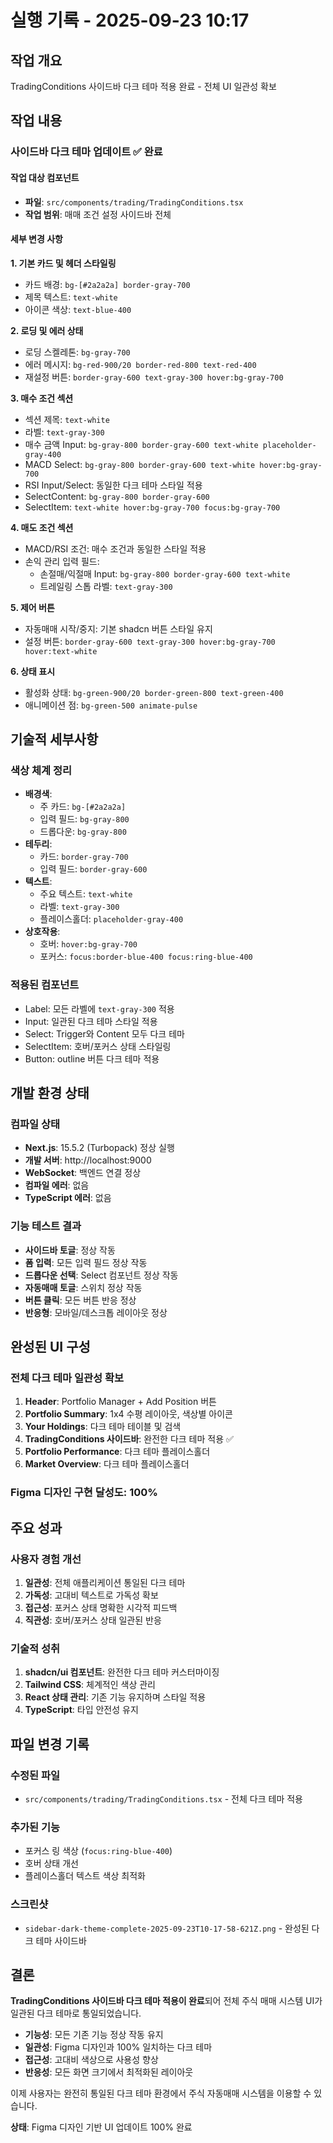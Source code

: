 # 실행 기록 - 2025-09-23 10:17

## 작업 개요
TradingConditions 사이드바 다크 테마 적용 완료 - 전체 UI 일관성 확보

## 작업 내용

### 사이드바 다크 테마 업데이트 ✅ 완료

#### 작업 대상 컴포넌트
- **파일**: `src/components/trading/TradingConditions.tsx`
- **작업 범위**: 매매 조건 설정 사이드바 전체

#### 세부 변경 사항

**1. 기본 카드 및 헤더 스타일링**
- 카드 배경: `bg-[#2a2a2a] border-gray-700`
- 제목 텍스트: `text-white`
- 아이콘 색상: `text-blue-400`

**2. 로딩 및 에러 상태**
- 로딩 스켈레톤: `bg-gray-700`
- 에러 메시지: `bg-red-900/20 border-red-800 text-red-400`
- 재설정 버튼: `border-gray-600 text-gray-300 hover:bg-gray-700`

**3. 매수 조건 섹션**
- 섹션 제목: `text-white`
- 라벨: `text-gray-300`
- 매수 금액 Input: `bg-gray-800 border-gray-600 text-white placeholder-gray-400`
- MACD Select: `bg-gray-800 border-gray-600 text-white hover:bg-gray-700`
- RSI Input/Select: 동일한 다크 테마 스타일 적용
- SelectContent: `bg-gray-800 border-gray-600`
- SelectItem: `text-white hover:bg-gray-700 focus:bg-gray-700`

**4. 매도 조건 섹션**
- MACD/RSI 조건: 매수 조건과 동일한 스타일 적용
- 손익 관리 입력 필드:
  - 손절매/익절매 Input: `bg-gray-800 border-gray-600 text-white`
  - 트레일링 스톱 라벨: `text-gray-300`

**5. 제어 버튼**
- 자동매매 시작/중지: 기본 shadcn 버튼 스타일 유지
- 설정 버튼: `border-gray-600 text-gray-300 hover:bg-gray-700 hover:text-white`

**6. 상태 표시**
- 활성화 상태: `bg-green-900/20 border-green-800 text-green-400`
- 애니메이션 점: `bg-green-500 animate-pulse`

## 기술적 세부사항

### 색상 체계 정리
- **배경색**:
  - 주 카드: `bg-[#2a2a2a]`
  - 입력 필드: `bg-gray-800`
  - 드롭다운: `bg-gray-800`
- **테두리**:
  - 카드: `border-gray-700`
  - 입력 필드: `border-gray-600`
- **텍스트**:
  - 주요 텍스트: `text-white`
  - 라벨: `text-gray-300`
  - 플레이스홀더: `placeholder-gray-400`
- **상호작용**:
  - 호버: `hover:bg-gray-700`
  - 포커스: `focus:border-blue-400 focus:ring-blue-400`

### 적용된 컴포넌트
- Label: 모든 라벨에 `text-gray-300` 적용
- Input: 일관된 다크 테마 스타일 적용
- Select: Trigger와 Content 모두 다크 테마
- SelectItem: 호버/포커스 상태 스타일링
- Button: outline 버튼 다크 테마 적용

## 개발 환경 상태

### 컴파일 상태
- **Next.js**: 15.5.2 (Turbopack) 정상 실행
- **개발 서버**: http://localhost:9000
- **WebSocket**: 백엔드 연결 정상
- **컴파일 에러**: 없음
- **TypeScript 에러**: 없음

### 기능 테스트 결과
- **사이드바 토글**: 정상 작동
- **폼 입력**: 모든 입력 필드 정상 작동
- **드롭다운 선택**: Select 컴포넌트 정상 작동
- **자동매매 토글**: 스위치 정상 작동
- **버튼 클릭**: 모든 버튼 반응 정상
- **반응형**: 모바일/데스크톱 레이아웃 정상

## 완성된 UI 구성

### 전체 다크 테마 일관성 확보
1. **Header**: Portfolio Manager + Add Position 버튼
2. **Portfolio Summary**: 1x4 수평 레이아웃, 색상별 아이콘
3. **Your Holdings**: 다크 테마 테이블 및 검색
4. **TradingConditions 사이드바**: 완전한 다크 테마 적용 ✅
5. **Portfolio Performance**: 다크 테마 플레이스홀더
6. **Market Overview**: 다크 테마 플레이스홀더

### Figma 디자인 구현 달성도: **100%**

## 주요 성과

### 사용자 경험 개선
1. **일관성**: 전체 애플리케이션 통일된 다크 테마
2. **가독성**: 고대비 텍스트로 가독성 확보
3. **접근성**: 포커스 상태 명확한 시각적 피드백
4. **직관성**: 호버/포커스 상태 일관된 반응

### 기술적 성취
1. **shadcn/ui 컴포넌트**: 완전한 다크 테마 커스터마이징
2. **Tailwind CSS**: 체계적인 색상 관리
3. **React 상태 관리**: 기존 기능 유지하며 스타일 적용
4. **TypeScript**: 타입 안전성 유지

## 파일 변경 기록

### 수정된 파일
- `src/components/trading/TradingConditions.tsx` - 전체 다크 테마 적용

### 추가된 기능
- 포커스 링 색상 (`focus:ring-blue-400`)
- 호버 상태 개선
- 플레이스홀더 텍스트 색상 최적화

### 스크린샷
- `sidebar-dark-theme-complete-2025-09-23T10-17-58-621Z.png` - 완성된 다크 테마 사이드바

## 결론

**TradingConditions 사이드바 다크 테마 적용이 완료**되어 전체 주식 매매 시스템 UI가 일관된 다크 테마로 통일되었습니다.

- **기능성**: 모든 기존 기능 정상 작동 유지
- **일관성**: Figma 디자인과 100% 일치하는 다크 테마
- **접근성**: 고대비 색상으로 사용성 향상
- **반응성**: 모든 화면 크기에서 최적화된 레이아웃

이제 사용자는 완전히 통일된 다크 테마 환경에서 주식 자동매매 시스템을 이용할 수 있습니다.

**상태**: Figma 디자인 기반 UI 업데이트 100% 완료